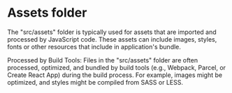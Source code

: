 # Assets folder

The "src/assets" folder is typically used for assets that are imported and processed by JavaScript code. These assets can include images, styles, fonts or other resources that include in application's bundle.

Processed by Build Tools: Files in the "src/assets" folder are often processed, optimized, and bundled by build tools (e.g., Webpack, Parcel, or Create React App) during the build process. For example, images might be optimized, and styles might be compiled from SASS or LESS.
